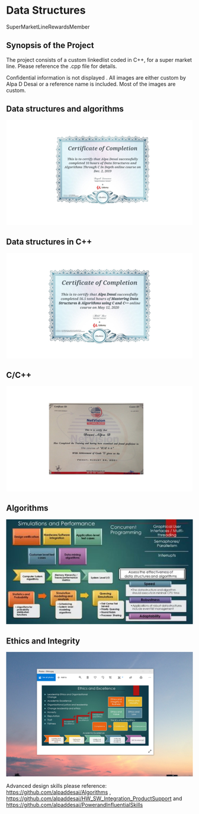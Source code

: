 # Data Structures
SuperMarketLineRewardsMember

## Synopsis of the Project

The project consists of a custom linkedlist coded in C++, for a super market line. Please reference the .cpp file for details.

Confidential information is not displayed . All images are either custom by Alpa D Desai or a reference name is included. Most of the images are custom. 

## Data structures and algorithms
![image](DataStructuresC.jpg)

## Data structures in C++
![image](DataStructuresAlgorithmsCertificate.jpg)

## C/C++
![image](C_Cplusplus.jpg)

## Algorithms
![image](SimulationsPerformanceMetrics.jpg)

## Ethics and Integrity
![image](EthicsandExcellence.png)

Advanced design skills please reference: https://github.com/alpaddesai/Algorithms , https://github.com/alpaddesai/HW_SW_Integration_ProductSupport and https://github.com/alpaddesai/PowerandInfluentialSkills
